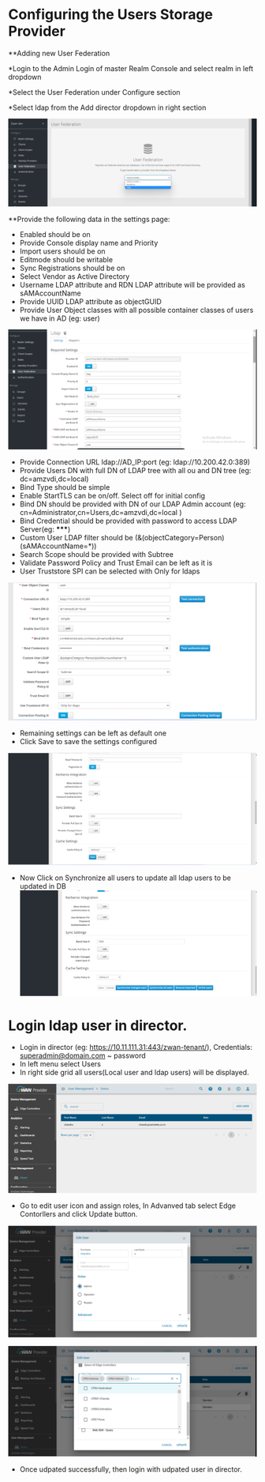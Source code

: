 # Configuring the Users Storage Provider

\*\*Adding new User Federation

\*Login to the Admin Login of master Realm Console and select realm in left dropdown

\*Select the User Federation under Configure section

\*Select ldap from the Add director dropdown in right section

![ldap](images/ldap/ldap_add.png)

\*\*Provide the following data in the settings page:

- Enabled should be on
- Provide Console display name and Priority
- Import users should be on
- Editmode should be writable
- Sync Registrations should be on
- Select Vendor as Active Directory
- Username LDAP attribute and RDN LDAP attribute will be provided as sAMAccountName
- Provide UUID LDAP attribute as objectGUID
- Provide User Object classes with all possible container classes of users we have in AD (eg: user)

![ldap](images/ldap/ldap_config_1.png)

- Provide Connection URL ldap://AD_IP:port (eg: ldap://10.200.42.0:389)
- Provide Users DN with full DN of LDAP tree with all ou and DN tree (eg: dc=amzvdi,dc=local)
- Bind Type should be simple
- Enable StartTLS can be on/off. Select off for initial config
- Bind DN should be provided with DN of our LDAP Admin account (eg: cn=Administrator,cn=Users,dc=amzvdi,dc=local )
- Bind Credential should be provided with password to access LDAP Server(eg: **\*\*\***)
- Custom User LDAP filter should be (&(objectCategory=Person)(sAMAccountName=\*))
- Search Scope should be provided with Subtree
- Validate Password Policy and Trust Email can be left as it is
- User Truststore SPI can be selected with Only for ldaps

![ldap](images/ldap/ldap_config_2.png)

- Remaining settings can be left as default one
- Click Save to save the settings configured

![ldap](images/ldap/ldap_config_3.png)

- Now Click on Synchronize all users to update all ldap users to be updated in DB
  ![ldap](images/ldap/ldap_config_sync_user.png)

# Login ldap user in director.

- Login in director (eg: https://10.11.111.31:443/zwan-tenant/), Credentials: superadmin@domain.com ~ password
- In left menu select Users
- In right side grid all users(Local user and ldap users) will be displayed.

![ldap](images/ldap/ldap_provider_config_1.png)

- Go to edit user icon and assign roles, In Advanved tab select Edge Contorllers and click Update button.

![ldap](images/ldap/ldap_provider_config_2.png)

![ldap](images/ldap/ldap_provider_config_3.png)

- Once udpated successfully, then login with udpated user in director.
